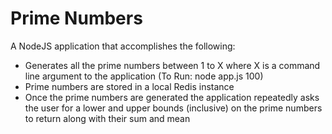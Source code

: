 # Prime Numbers

A NodeJS application that accomplishes the following:

- Generates all the prime numbers between 1 to X where X is a command line argument to the application
  (To Run: node app.js 100)
- Prime numbers are stored in a local Redis instance
- Once the prime numbers are generated the application repeatedly asks the user for a lower and upper bounds (inclusive) on the prime numbers to return along with their sum and mean
